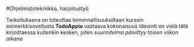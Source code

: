 #Ohjelmistotekniikka, harjoitustyö

Tarkoituksena on toteuttaa toiminnallisuuksiltaan kurssin esimerkkisovellusta **TodoAppia** vastaava kokonaisuus
Ideointi on vielä tätä kirjoittaessa kuitenkin kesken, joten *suunnitelma päivittyy toisen viikon aikana*
 
